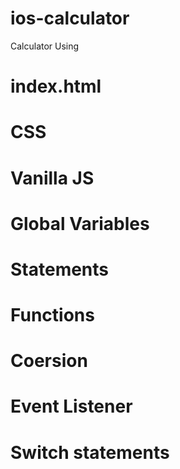 # ios-calculator

Calculator Using 

# index.html
# CSS
# Vanilla JS

# Global Variables
# Statements
# Functions
# Coersion
# Event Listener
# Switch statements
